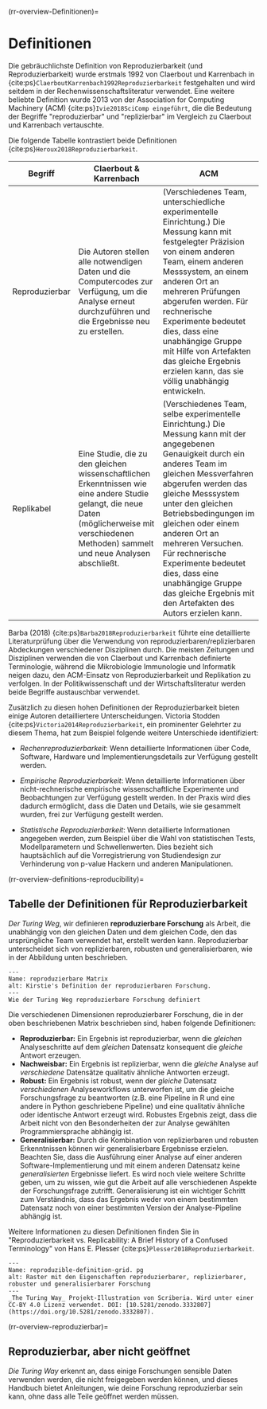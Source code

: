 (rr-overview-Definitionen)=
# Definitionen

Die gebräuchlichste Definition von Reproduzierbarkeit (und Reproduzierbarkeit) wurde erstmals 1992 von Claerbout und Karrenbach in {cite:ps}`ClaerboutKarrenbach1992Reproduzierbarkeit` festgehalten und wird seitdem in der Rechenwissenschaftsliteratur verwendet. Eine weitere beliebte Definition wurde 2013 von der Association for Computing Machinery (ACM) {cite:ps}`Ivie2018SciComp eingeführt`, die die Bedeutung der Begriffe "reproduzierbar" und "replizierbar" im Vergleich zu Claerbout und Karrenbach vertauschte.

Die folgende Tabelle kontrastiert beide Definitionen {cite:ps}`Heroux2018Reproduzierbarkeit`.

| Begriff        | Claerbout & Karrenbach                                                                                                                                                                             | ACM                                                                                                                                                                                                                                                                                                                                                                                                                                           |
| -------------- | -------------------------------------------------------------------------------------------------------------------------------------------------------------------------------------------------- | --------------------------------------------------------------------------------------------------------------------------------------------------------------------------------------------------------------------------------------------------------------------------------------------------------------------------------------------------------------------------------------------------------------------------------------------- |
| Reproduzierbar | Die Autoren stellen alle notwendigen Daten und die Computercodes zur Verfügung, um die Analyse erneut durchzuführen und die Ergebnisse neu zu erstellen.                                           | (Verschiedenes Team, unterschiedliche experimentelle Einrichtung.) Die Messung kann mit festgelegter Präzision von einem anderen Team, einem anderen Messsystem, an einem anderen Ort an mehreren Prüfungen abgerufen werden. Für rechnerische Experimente bedeutet dies, dass eine unabhängige Gruppe mit Hilfe von Artefakten das gleiche Ergebnis erzielen kann, das sie völlig unabhängig entwickeln.                                     |
| Replikabel     | Eine Studie, die zu den gleichen wissenschaftlichen Erkenntnissen wie eine andere Studie gelangt, die neue Daten (möglicherweise mit verschiedenen Methoden) sammelt und neue Analysen abschließt. | (Verschiedenes Team, selbe experimentelle Einrichtung.) Die Messung kann mit der angegebenen Genauigkeit durch ein anderes Team im gleichen Messverfahren abgerufen werden das gleiche Messsystem unter den gleichen Betriebsbedingungen im gleichen oder einem anderen Ort an mehreren Versuchen. Für rechnerische Experimente bedeutet dies, dass eine unabhängige Gruppe das gleiche Ergebnis mit den Artefakten des Autors erzielen kann. |

Barba (2018) {cite:ps}`Barba2018Reproduzierbarkeit` führte eine detaillierte Literaturprüfung über die Verwendung von reproduzierbaren/replizierbaren Abdeckungen verschiedener Disziplinen durch. Die meisten Zeitungen und Disziplinen verwenden die von Claerbout und Karrenbach definierte Terminologie, während die Mikrobiologie Immunologie und Informatik neigen dazu, den ACM-Einsatz von Reproduzierbarkeit und Replikation zu verfolgen. In der Politikwissenschaft und der Wirtschaftsliteratur werden beide Begriffe austauschbar verwendet.

Zusätzlich zu diesen hohen Definitionen der Reproduzierbarkeit bieten einige Autoren detailliertere Unterscheidungen. Victoria Stodden {cite:ps}`Victoria2014Reproduzierbarkeit`, ein prominenter Gelehrter zu diesem Thema, hat zum Beispiel folgende weitere Unterschiede identifiziert:

- _Rechenreproduzierbarkeit_: Wenn detaillierte Informationen über Code, Software, Hardware und Implementierungsdetails zur Verfügung gestellt werden.

- _Empirische Reproduzierbarkeit_: Wenn detaillierte Informationen über nicht-rechnerische empirische wissenschaftliche Experimente und Beobachtungen zur Verfügung gestellt werden. In der Praxis wird dies dadurch ermöglicht, dass die Daten und Details, wie sie gesammelt wurden, frei zur Verfügung gestellt werden.

- _Statistische Reproduzierbarkeit_: Wenn detaillierte Informationen angegeben werden, zum Beispiel über die Wahl von statistischen Tests, Modellparametern und Schwellenwerten. Dies bezieht sich hauptsächlich auf die Vorregistrierung von Studiendesign zur Verhinderung von p-value Hackern und anderen Manipulationen.

(rr-overview-definitions-reproducibility)=
## Tabelle der Definitionen für Reproduzierbarkeit

_Der Turing Weg_, wir definieren **reproduzierbare Forschung** als Arbeit, die unabhängig von den gleichen Daten und dem gleichen Code, den das ursprüngliche Team verwendet hat, erstellt werden kann. Reproduzierbar unterscheidet sich von replizierbaren, robusten und generalisierbaren, wie in der Abbildung unten beschrieben.


```{figure} ../../figures/reproducible-matrix.jpg
---
Name: reproduzierbare Matrix
alt: Kirstie's Definition der reproduzierbaren Forschung.
---
Wie der Turing Weg reproduzierbare Forschung definiert
```

Die verschiedenen Dimensionen reproduzierbarer Forschung, die in der oben beschriebenen Matrix beschrieben sind, haben folgende Definitionen:

- **Reproduzierbar:** Ein Ergebnis ist reproduzierbar, wenn die _gleichen_ Analyseschritte auf dem _gleichen_ Datensatz konsequent die _gleiche_ Antwort erzeugen.
- **Nachweisbar:** Ein Ergebnis ist replizierbar, wenn die _gleiche_ Analyse auf _verschiedene_ Datensätze qualitativ ähnliche Antworten erzeugt.
- **Robust:** Ein Ergebnis ist robust, wenn der _gleiche_ Datensatz _verschiedenen_ Analyseworkflows unterworfen ist, um die gleiche Forschungsfrage zu beantworten (z.B. eine Pipeline in R und eine andere in Python geschriebene Pipeline) und eine qualitativ ähnliche oder identische Antwort erzeugt wird. Robustes Ergebnis zeigt, dass die Arbeit nicht von den Besonderheiten der zur Analyse gewählten Programmiersprache abhängig ist.
- **Generalisierbar:** Durch die Kombination von replizierbaren und robusten Erkenntnissen können wir generalisierbare Ergebnisse erzielen. Beachten Sie, dass die Ausführung einer Analyse auf einer anderen Software-Implementierung und mit einem anderen Datensatz keine _generalisierten_ Ergebnisse liefert. Es wird noch viele weitere Schritte geben, um zu wissen, wie gut die Arbeit auf alle verschiedenen Aspekte der Forschungsfrage zutrifft. Generalisierung ist ein wichtiger Schritt zum Verständnis, dass das Ergebnis weder von einem bestimmten Datensatz noch von einer bestimmten Version der Analyse-Pipeline abhängig ist.

Weitere Informationen zu diesen Definitionen finden Sie in "Reproduzierbarkeit vs. Replicability: A Brief History of a Confused Terminology" von Hans E. Plesser {cite:ps}`Plesser2018Reproduzierbarkeit`.

```{figure} ../../figures/reproducible-definition-grid.jpg
---
Name: reproduzible-definition-grid. pg
alt: Raster mit den Eigenschaften reproduzierbarer, replizierbarer, robuster und generalisierbarer Forschung
---
_The Turing Way_ Projekt-Illustration von Scriberia. Wird unter einer CC-BY 4.0 Lizenz verwendet. DOI: [10.5281/zenodo.3332807](https://doi.org/10.5281/zenodo.3332807).
```

(rr-overview-reproduzierbar)=
## Reproduzierbar, aber nicht geöffnet

_Die Turing Way_ erkennt an, dass einige Forschungen sensible Daten verwenden werden, die nicht freigegeben werden können, und dieses Handbuch bietet Anleitungen, wie deine Forschung reproduzierbar sein kann, ohne dass alle Teile geöffnet werden müssen.
